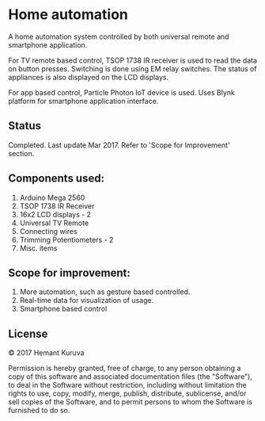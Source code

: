 # Home automation
A home automation system controlled by both universal remote and smartphone application. 

For TV remote based control, TSOP 1738 IR receiver is used to read the data on button presses. Switching is done using EM relay switches. The status of appliances is also displayed on the LCD displays.

For app based control, Particle Photon IoT device is used. Uses Blynk platform for smartphone application interface.

## Status
Completed. Last update Mar 2017. Refer to 'Scope for Improvement' section.

## Components used:
1. Arduino Mega 2560
2. TSOP 1738 IR Receiver
3. 16x2 LCD displays - 2
4. Universal TV Remote
5. Connecting wires
6. Trimming Potentiometers - 2
7. Misc. items

## Scope for improvement:
1. More automation, such as gesture based controlled.
2. Real-time data for visualization of usage.
3. Smartphone based control

## License
&copy; 2017 Hemant Kuruva

Permission is hereby granted, free of charge, to any person obtaining a copy of this software and associated documentation files (the "Software"), to deal in the Software without restriction, including without limitation the rights to use, copy, modify, merge, publish, distribute, sublicense, and/or sell copies of the Software, and to permit persons to whom the Software is furnished to do so.
